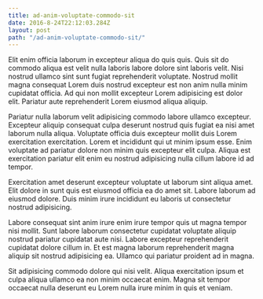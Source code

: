 ```yaml
---
title: ad-anim-voluptate-commodo-sit
date: 2016-8-24T22:12:03.284Z
layout: post
path: "/ad-anim-voluptate-commodo-sit/"
---
```


Elit enim officia laborum in excepteur aliqua do quis quis. Quis sit do commodo aliqua est velit nulla laboris labore dolore sint laboris velit. Nisi nostrud ullamco sint sunt fugiat reprehenderit voluptate. Nostrud mollit magna consequat Lorem duis nostrud excepteur est non anim nulla minim cupidatat officia. Ad qui non mollit excepteur Lorem adipisicing est dolor elit. Pariatur aute reprehenderit Lorem eiusmod aliqua aliquip.

Pariatur nulla laborum velit adipisicing commodo labore ullamco excepteur. Excepteur aliquip consequat culpa deserunt nostrud quis fugiat ea nisi amet laborum nulla aliqua. Voluptate officia duis excepteur mollit duis Lorem exercitation exercitation. Lorem et incididunt qui ut minim ipsum esse. Enim voluptate ad pariatur dolore non minim quis excepteur elit culpa. Aliqua est exercitation pariatur elit enim eu nostrud adipisicing nulla cillum labore id ad tempor.

Exercitation amet deserunt excepteur voluptate ut laborum sint aliqua amet. Elit dolore in sunt quis est eiusmod officia ea do amet sit. Labore laborum ad eiusmod dolore. Duis minim irure incididunt eu laboris ut consectetur nostrud adipisicing.

Labore consequat sint anim irure enim irure tempor quis ut magna tempor nisi mollit. Sunt labore laborum consectetur cupidatat voluptate aliquip nostrud pariatur cupidatat aute nisi. Labore excepteur reprehenderit cupidatat dolore cillum in. Et est magna laborum reprehenderit magna aliquip sit nostrud adipisicing ea. Ullamco qui pariatur proident ad in magna.

Sit adipisicing commodo dolore qui nisi velit. Aliqua exercitation ipsum et culpa aliqua ullamco ea non minim occaecat enim. Magna sit tempor occaecat nulla deserunt eu Lorem nulla irure minim in quis et veniam.